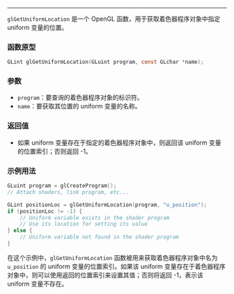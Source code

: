 
----
`glGetUniformLocation` 是一个 OpenGL 函数，用于获取着色器程序对象中指定 uniform 变量的位置。

### 函数原型
```c
GLint glGetUniformLocation(GLuint program, const GLchar *name);
```

### 参数
- `program`：要查询的着色器程序对象的标识符。
- `name`：要获取其位置的 uniform 变量的名称。

### 返回值
- 如果 uniform 变量存在于指定的着色器程序对象中，则返回该 uniform 变量的位置索引；否则返回 -1。

### 示例用法
```c
GLuint program = glCreateProgram();
// Attach shaders, link program, etc...

GLint positionLoc = glGetUniformLocation(program, "u_position");
if (positionLoc != -1) {
    // Uniform variable exists in the shader program
    // Use its location for setting its value
} else {
    // Uniform variable not found in the shader program
}
```

在这个示例中，`glGetUniformLocation` 函数被用来获取着色器程序对象中名为 `u_position` 的 uniform 变量的位置索引。如果该 uniform 变量存在于着色器程序对象中，则可以使用返回的位置索引来设置其值；否则将返回 -1，表示该 uniform 变量不存在。